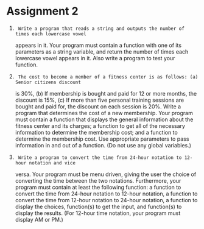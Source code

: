 # Assignment 2

1. 		Write a program that reads a string and outputs the number of times each lowercase vowel
	appears in it. Your program must contain a function with one of its parameters as a string
	variable, and return the number of times each lowercase vowel appears in it. Also write a
	program to test your function.


2. 		The cost to become a member of a fitness center is as follows: (a) Senior citizens discount
	is 30%, (b) If membership is bought and paid for 12 or more months, the discount is 15%,
	(c) If more than five personal training sessions are bought and paid for, the discount on
	each session is 20%. Write a program that determines the cost of a new membership. Your
	program must contain a function that displays the general information about the fitness
	center and its charges; a function to get all of the necessary information to determine the
	membership cost; and a function to determine the membership cost. Use appropriate
	parameters to pass information in and out of a function. (Do not use any global variables.)

3. 		Write a program to convert the time from 24-hour notation to 12-hour notation and vice
	versa. Your program must be menu driven, giving the user the choice of converting the
	time between the two notations. Furthermore, your program must contain at least the
	following function: a function to convert the time from 24-hour notation to 12-hour
	notation, a function to convert the time from 12-hour notation to 24-hour notation, a
	function to display the choices, function(s) to get the input, and function(s) to display the
	results. (For 12-hour time notation, your program must display AM or PM.)